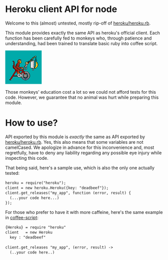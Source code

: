 Heroku client API for node
==========================

Welcome to this (almost) untested, mostly rip-off of [heroku/heroku.rb](https://github.com/heroku/heroku.rb).

This module provides exactly the same API as heroku's official client. Each function has been carefully fed to monkeys who, through patience and understanding, had been trained to translate basic ruby into coffee script.

![A monkey in action](https://github.com/toots/node-heroku/raw/master/misc/monkey.png)

Those monkeys' education cost a lot so we could not afford tests for this code. However, we guarantee that no animal was hurt while preparing this module.

How to use?
===========

API exported by this module is _exactly_ the same as API exported by  [heroku/heroku.rb](https://github.com/heroku/heroku.rb). Yes, this also means that some variables are not camelCased. We apologize in advance for this inconvenience and, most regretfully, have to deny any liability regarding any possible eye injury while inspecting this code.

That being said, here's a sample use, which is also the only one actually tested:

    heroku = require("heroku");
    client = new heroku.Heroku({key: "deadbeef"});
    client.get_releases("my_app", function (error, result) {
      (...your code here...)
    });

For those who prefer to have it with more caffeine, here's the same example in [coffee-script](https://github.com/jashkenas/coffee-script):

    {Heroku} = require "heroku"
    client   = new Heroku
      key : "deadbeef"

    client.get_releases "my_app", (error, result) ->
      (..your code here..)

